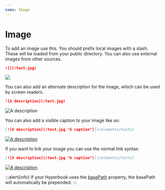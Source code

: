 ```yaml
---
name: Image
---
```


# Image

To add an image use this. You should prefix local images with a slash. These
will be loaded from your public directory. You can also use external images
from other sources.

```md
![](/test.jpg)
```

![](/test.jpg)

You can also add an alternate description for the image, which can be used by screen readers.

```md
![A description](/test.jpg)
```

![A description](/test.jpg)

You can also add a visible caption to your image like so:

```md
[![A description](/test.jpg "A caption")](/elements/hints)
```

[![A description](/test.jpg "A caption")](/elements/hints)

If you want to link your image you can use the normal link syntax:

```md
[![A description](/test.jpg "A caption")](/elements/hints)
```

[![A description](/test.jpg "A caption")](/elements/hints)

:::alert{info}
If your Hyperbook uses the [basePath](/configuration/book) property, the basePath will automatically be prepended.
:::
